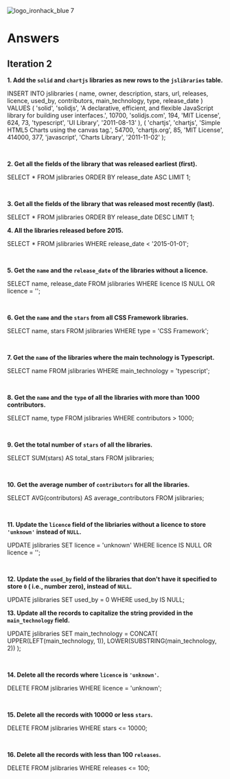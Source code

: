 ![logo_ironhack_blue 7](https://user-images.githubusercontent.com/23629340/40541063-a07a0a8a-601a-11e8-91b5-2f13e4e6b441.png)

# Answers

## Iteration 2

**1. Add the `solid` and `chartjs` libraries as new rows to the `jslibraries` table.**

<!-- Your Query Goes Here -->

INSERT INTO jslibraries (
name,
owner,
description,
stars,
url,
releases,
licence,
used_by,
contributors,
main_technology,
type,
release_date
) VALUES
(
'solid',
'solidjs',
'A declarative, efficient, and flexible JavaScript library for building user interfaces.',
10700,
'solidjs.com',
194,
'MIT License',
624,
73,
'typescript',
'UI Library',
'2011-08-13'
),
(
'chartjs',
'chartjs',
'Simple HTML5 Charts using the canvas tag.',
54700,
'chartjs.org',
85,
'MIT License',
414000,
377,
'javascript',
'Charts Library',
'2011-11-02'
);

<br>

**2. Get all the fields of the library that was released earliest (first).**

<!-- Your Query Goes Here -->

SELECT \*
FROM jslibraries
ORDER BY release_date ASC
LIMIT 1;

<br>

**3. Get all the fields of the library that was released most recently (last).**

<!-- Your Query Goes Here -->

SELECT \*
FROM jslibraries
ORDER BY release_date DESC
LIMIT 1;
<br>

**4. All the libraries released before 2015.**

<!-- Your Query Goes Here -->

SELECT \*
FROM jslibraries
WHERE release_date < '2015-01-01';

<br>

**5. Get the `name` and the `release_date` of the libraries without a licence.**

<!-- Your Query Goes Here -->

SELECT name, release_date
FROM jslibraries
WHERE licence IS NULL OR licence = '';

<br>

**6. Get the `name` and the `stars` from all CSS Framework libraries.**

<!-- Your Query Goes Here -->

SELECT name, stars
FROM jslibraries
WHERE type = 'CSS Framework';

<br>

**7. Get the `name` of the libraries where the main technology is Typescript.**

<!-- Your Query Goes Here -->

SELECT name
FROM jslibraries
WHERE main_technology = 'typescript';

<br>

**8. Get the `name` and the `type` of all the libraries with more than 1000 contributors.**

<!-- Your Query Goes Here -->

SELECT name, type
FROM jslibraries
WHERE contributors > 1000;

<br>

**9. Get the total number of `stars` of all the libraries.**

<!-- Your Query Goes Here -->

SELECT SUM(stars) AS total_stars
FROM jslibraries;

<br>

**10. Get the average number of `contributors` for all the libraries.**

<!-- Your Query Goes Here -->

SELECT AVG(contributors) AS average_contributors
FROM jslibraries;

<br>

**11. Update the `licence` field of the libriaries without a licence to store `'unknown'` instead of `NULL`.**

<!-- Your Query Goes Here -->

UPDATE jslibraries
SET licence = 'unknown'
WHERE licence IS NULL OR licence = '';

<br>

**12. Update the `used_by` field of the libraries that don't have it specified to store `0` ( i.e., number zero), instead of `NULL`.**

<!-- Your Query Goes Here -->

UPDATE jslibraries
SET used_by = 0
WHERE used_by IS NULL;
<br>

**13. Update all the records to capitalize the string provided in the `main_technology` field.**

<!-- Your Query Goes Here -->

UPDATE jslibraries
SET main_technology = CONCAT(
UPPER(LEFT(main_technology, 1)),
LOWER(SUBSTRING(main_technology, 2))
);

<br>

**14. Delete all the records where `licence` is `'unknown'`.**

<!-- Your Query Goes Here -->

DELETE FROM jslibraries
WHERE licence = 'unknown';

<br>

**15. Delete all the records with 10000 or less `stars`.**

<!-- Your Query Goes Here -->

DELETE FROM jslibraries
WHERE stars <= 10000;

<br>

**16. Delete all the records with less than 100 `releases`.**

<!-- Your Query Goes Here -->

DELETE FROM jslibraries
WHERE releases <= 100;
<br>
